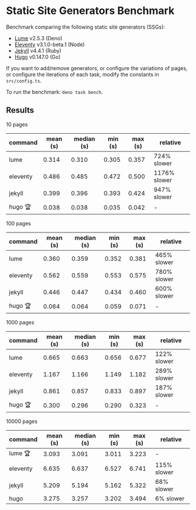 # Static Site Generators Benchmark

Benchmark comparing the following static site generators (SSGs):

- [Lume](https://lumeland.github.io/) v2.5.3 (Deno)
- [Eleventy](https://www.11ty.dev/) v3.1.0-beta.1 (Node)
- [Jekyll](https://jekyllrb.com/) v4.4.1 (Ruby)
- [Hugo](https://gohugo.io/) v0.147.0 (Go)

If you want to add/remove generators, or configure the variations of pages, or configure the iterations of each task, modify the constants in `src/config.ts`.

To run the benchmark: `deno task bench`.

## Results

10 pages

| command | mean (s) | median (s) | min (s) | max (s) | relative |
|---|---|---|---|---|---|
| lume | 0.314 | 0.310 | 0.305 | 0.357 | 724% slower |
| eleventy | 0.486 | 0.485 | 0.472 | 0.500 | 1176% slower |
| jekyll | 0.399 | 0.396 | 0.393 | 0.424 | 947% slower |
| hugo 🏆 | 0.038 | 0.038 | 0.035 | 0.042 | - |

100 pages

| command | mean (s) | median (s) | min (s) | max (s) | relative |
|---|---|---|---|---|---|
| lume | 0.360 | 0.359 | 0.352 | 0.381 | 465% slower |
| eleventy | 0.562 | 0.559 | 0.553 | 0.575 | 780% slower |
| jekyll | 0.446 | 0.447 | 0.434 | 0.460 | 600% slower |
| hugo 🏆 | 0.064 | 0.064 | 0.059 | 0.071 | - |

1000 pages

| command | mean (s) | median (s) | min (s) | max (s) | relative |
|---|---|---|---|---|---|
| lume | 0.665 | 0.663 | 0.656 | 0.677 | 122% slower |
| eleventy | 1.167 | 1.166 | 1.149 | 1.182 | 289% slower |
| jekyll | 0.861 | 0.857 | 0.833 | 0.897 | 187% slower |
| hugo 🏆 | 0.300 | 0.296 | 0.290 | 0.323 | - |

10000 pages

| command | mean (s) | median (s) | min (s) | max (s) | relative |
|---|---|---|---|---|---|
| lume 🏆 | 3.093 | 3.091 | 3.011 | 3.223 | - |
| eleventy | 6.635 | 6.637 | 6.527 | 6.741 | 115% slower |
| jekyll | 5.209 | 5.194 | 5.162 | 5.322 | 68% slower |
| hugo | 3.275 | 3.257 | 3.202 | 3.494 | 6% slower |